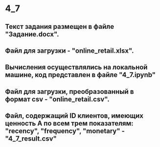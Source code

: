 # 4_7
## Текст задания размещен в файле "Задание.docx".
## Файл для загрузки - "online_retail.xlsx".
## Вычисления осуществлялись на локальной машине, код представлен в файле "4_7.ipynb"
## Файл для загрузки, преобразованный в формат csv - "online_retail.csv".
## Файл, содержащий ID клиентов, имеющих ценность А по всем трем показателям: "recency", "frequency", "monetary" - "4_7_result.csv"
